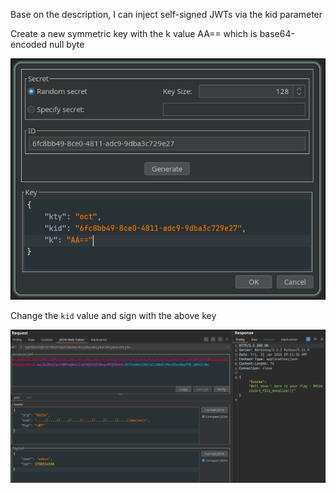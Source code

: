 Base on the description, I can inject self-signed JWTs via the kid parameter

Create a new symmetric key with the k value AA== which is base64-encoded null byte

![alt text](image/image-9.png)

Change the `kid` value and sign with the above key

![alt text](image/image-8.png)